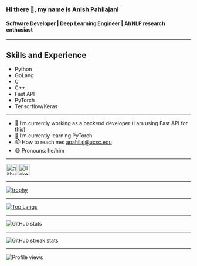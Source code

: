 ### Hi there 👋, my name is Anish Pahilajani

#### Software Developer | Deep Learning Engineer | AI/NLP research enthusiast

---

## Skills and Experience

* Python
* GoLang
* C
* C++
* Fast API
* PyTorch
* Tensorflow/Keras

---

- 🔭 I’m currently working as a backend developer (I am using Fast API for this)
- 🌱 I’m currently learning PyTorch 
- 📫 How to reach me: apahilaj@ucsc.edu 
- 😄 Pronouns: he/him 

---

[<img src='https://img.shields.io/badge/GitHub-blue?style=for-the-badge&logo=github' alt='github' height='30'>](https://github.com/AnishPahilajani)  [<img src='https://img.shields.io/badge/LinkedIn-blue?style=for-the-badge&logo=linkedin' alt='linkedin' height='30'>](https://www.linkedin.com/in/anish-pahilajani-668735194/)

---

[![trophy](https://github-profile-trophy.vercel.app/?username=AnishPahilajani&theme=onedark)](https://github.com/ryo-ma/github-profile-trophy)

---

[![Top Langs](https://github-readme-stats.vercel.app/api/top-langs/?username=AnishPahilajani)](https://github.com/anuraghazra/github-readme-stats)

---

![GitHub stats](https://github-readme-stats.vercel.app/api?username=AnishPahilajani&count_private=true&show_icons=true&theme=blue-green&bg_color=00000000)   

---

![GitHub streak stats](https://streak-stats.demolab.com/?user=AnishPahilajani)  

---

![Profile views](https://gpvc.arturio.dev/AnishPahilajani)
